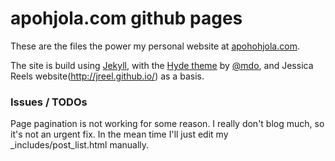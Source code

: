 # apohjola.com github pages

These are the files the power my personal website at [apohohjola.com](http://apohjola.com).

The site is build using [Jekyll](http://jekyllrb.com), with the [Hyde theme](https://github.com/poole/hyde) by [@mdo](https://twitter.com/mdo), and Jessica Reels website(http://jreel.github.io/) as a basis.

### Issues / TODOs
Page pagination is not working for some reason.  I really don't blog much, so it's not an urgent fix. In the mean time I'll just edit my _includes/post_list.html manually.
